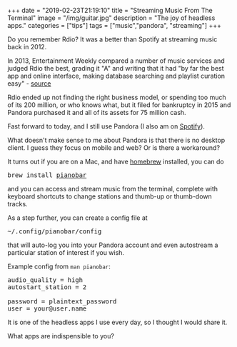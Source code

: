 +++
date = "2019-02-23T21:19:10"
title = "Streaming Music From The Terminal"
image = "/img/guitar.jpg"
description = "The joy of headless apps."
categories = ["tips"]
tags = ["music","pandora", "streaming"]
+++

Do you remember Rdio? It was a better than Spotify at streaming music back in 2012.

In 2013, Entertainment Weekly compared a number of music services and judged Rdio the best, grading it "A" and writing that it had "by far the best app and online interface, making database searching and playlist curation easy" - [source][1]

Rdio ended up not finding the right business model, or spending too much of its 200 million, or who knows what, but it filed for bankruptcy in 2015 and Pandora purchased it and all of its assets for 75 million cash.

Fast forward to today, and I still use Pandora (I also am on [Spotify][2]). 

What doesn't make sense to me about Pandora is that there is no desktop client. I guess they focus on mobile and web? Or is there a workaround?

It turns out if you are on a Mac, and have [homebrew][3] installed, you can do <pre>brew install [pianobar][4]</pre> and you can access and stream music from the terminal, complete with keyboard shortcuts to change stations and thumb-up or thumb-down tracks.

As a step further, you can create a config file at <pre>~/.config/pianobar/config</pre> that will auto-log you into your Pandora account and even autostream a particular station of interest if you wish.

Example config from `man pianobar`:

<pre>
audio_quality = high
autostart_station = 2

password = plaintext_password
user = your@user.name
</pre>


It is one of the headless apps I use every day, so I thought I would share it. 

What apps are indispensible to you?


[1]: http://www.ew.com/ew/article/0,,20663844,00.html "The best, but filed for bankruptcy."
[2]: https://open.spotify.com/user/jamesanthonycampbell "Yep, I am a hipster."
[3]: https:/brew.sh "homebrew is a great package manager, and works on windows and linux now too."
[4]: https://6xq.net/pianobar/ "I was hesitant to link to it, I don't want it to get too popular."

